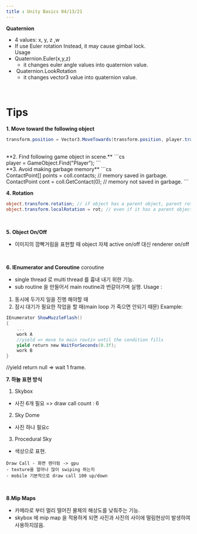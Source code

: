 ```yaml
---
title : Unity Basics 04/13/21
---
```


**Quaternion**  
- 4 values: x, y, z ,w  
- If use Euler rotation Instead, it may cause gimbal lock.  
Usage    
- Quaternion.Euler(x,y,z)  
    - it changes euler angle values into quaternion value.   
-  Quaternion.LookRotation 
    - it changes vector3 value into quaternion value. 



<br/>

# Tips 
**1. Move toward the following object**
```cs
transform.position = Vector3.MoveTowards(transform.position, player.transform.position, 5 * Time.deltaTime);
```
<br/>
**2. Find following game object in scene.**
```cs
player = GameObject.Find("Player");
```
<br/>
**3. Avoid making garbage memory**
```cs
ContactPoint[] points = coll.contacts; // memory saved in garbage.
ContactPoint cont = coll.GetContact(0); // memory not saved in garbage.
```
<br/>


**4. Rotation**
```cs
object.transform.rotation; // if object has a parent object, parent rotates.
object.transform.localRotation = rot; // even if it has a parent object, it rotates alone.
```

<br/>

**5. Object On/Off**  
- 이미지의 깜빡거림을 표현할 때 object 자체 active on/off 대신 renderer on/off

<br/>

**6. IEnumerator and Coroutine**
coroutine  
- single thread 로 multi thread 를 흉내 내기 위한 기능.
- sub routine 을 만들어서 main routine과 번갈아가며 실행.
Usage :  
1. 동시에 두가지 일을 진행 해야할 때
2. 잠시 대기가 필요한 작업을 할 때(main loop 가 죽으면 안되기 때문)
Example: 
```cs
IEnumerator ShowMuzzleFlash()
{
    ...
    work A
    //yield => move to main routin until the condition fills
    yield return new WaitForSeconds(0.3f); 
    work B
}
```
//yield return null => wait 1 frame.



**7. 하늘 표현 방식**
1. Skybox 
- 사진 6개 필요 => draw call count : 6
2. Sky Dome
- 사진 하나 필요c
3. Procedural Sky
- 색상으로 표현.

```
Draw Call - 화면 렌더링 -> gpu 
- texture을 얼마나 많이 swiping 하는지
- mobile 기본적으로 draw call 100 up/down
```

<br/>


**8.Mip Maps** 
- 카메라로 부터 멀리 떨어진 물체의 해상도를 낮춰주는 기능.
- skybox 에 mip map 을 적용하게 되면 사진과 사진의 사이에 떨림현상이 발생하여 사용하지않음.